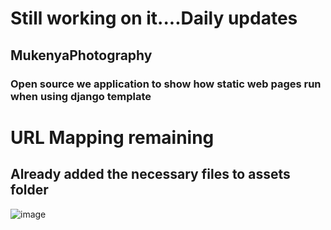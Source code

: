 # Still working on it....Daily updates
## MukenyaPhotography
### Open source we application to show how static web pages run when using django template

# URL Mapping remaining
## Already added the necessary files to assets folder
![image](https://github.com/watchout254/MukenyaPhotography/assets/88248852/257d59e7-a710-43be-b929-8c7bb2e87319)
